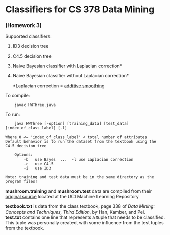 # Classifiers for CS 378 Data Mining  
### (Homework 3)

Supported classifiers: 

1. ID3 decision tree
2. C4.5 decision tree
3. Naive Bayesian classifier with Laplacian correction*    
4. Naive Bayesian classifier without Laplacian correction*  


    *Laplacian correction = [additive smoothing](http://en.wikipedia.org/wiki/Additive_smoothing)
  

To compile:
  
        javac HWThree.java  
    
    
To run: 
 
        java HWThree [-option] [training_data] [test_data] [index_of_class_label] [-l]
        
    Where 0 <= 'index_of_class_label' < total number of attributes
    Default behavior is to run the dataset from the textbook using the C4.5 decision tree
    
        Options:
            -b   use Bayes  ...  -l use Laplacian correction
            -c   use C4.5
            -i   use ID3
    
    Note: training and test data must be in the same directory as the program files!
    
    
**mushroom.training** and **mushroom.test** data are compiled from their [original source](http://archive.ics.uci.edu/ml/datasets/Mushroom) located at the UCI Machine Learning Repository

**textbook.txt** is data from the class textbook, page 338 of *Data Mining: Concepts and Techniques, Third Edition*, by Han, Kamber, and Pei.  
**test.txt** contains one line that represents a tuple that needs to be classified. This tuple was personally created, with some influence from the test tuples from the textbook.